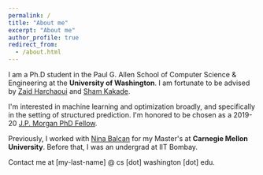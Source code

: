 ```yaml
---
permalink: /
title: "About me"
excerpt: "About me"
author_profile: true
redirect_from: 
  - /about.html
---
```


I am a Ph.D student in the Paul G. Allen School of Computer Science & Engineering at the **University of Washington**. 
I am fortunate to be advised by [Zaid Harchaoui](http://faculty.washington.edu/zaid/) and [Sham Kakade](https://homes.cs.washington.edu/~sham/).

I'm interested in machine learning and optimization broadly, and specifically in the setting of structured prediction.
I'm honored to be chosen as a 2019-20 [J.P. Morgan PhD Fellow](https://www.jpmorgan.com/country/US/en/technology/ai/awards/phd-fellowship-award-recipients).

Previously, I worked with [Nina Balcan](http://www.cs.cmu.edu/~ninamf/) for my Master's at **Carnegie Mellon University**. 
Before that, I was an undergrad at IIT Bombay.

Contact me at [my-last-name] @ cs [dot] washington [dot] edu.
